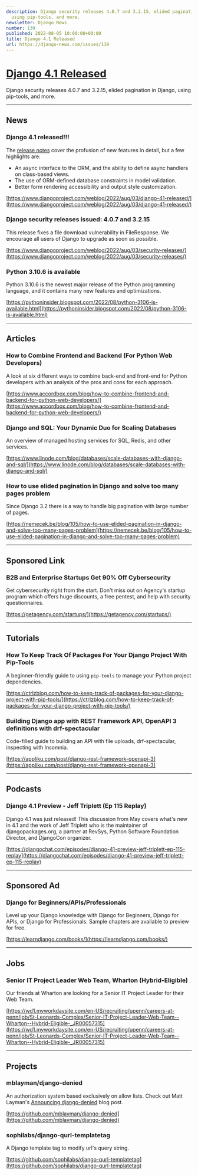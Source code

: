 ```yaml
---
description: Django security releases 4.0.7 and 3.2.15, elided pagination in Django,
  using pip-tools, and more.
newsletter: Django News
number: 139
published: 2022-08-05 10:00:00+00:00
title: Django 4.1 Released
url: https://django-news.com/issues/139
---
```


# [Django 4.1 Released](https://django-news.com/issues/139)

Django security releases 4.0.7 and 3.2.15, elided pagination in Django, using pip-tools, and more.

----

## News

### Django 4.1 released!!!

<p>The <a href="https://cur.at/XItH6zM">release notes</a> cover the profusion of new features in detail, but a few highlights are:</p>

<ul>
<li>An async interface to the ORM, and the ability to define async handlers on class-based views.</li>
<li>The use of ORM-defined database constraints in model validation.</li>
<li>Better form rendering accessibility and output style customization.</li>
</ul>

[https://www.djangoproject.com/weblog/2022/aug/03/django-41-released/](https://www.djangoproject.com/weblog/2022/aug/03/django-41-released/)

### Django security releases issued: 4.0.7 and 3.2.15

<p>This release fixes a file download vulnerability in FileResponse. We encourage all users of Django to upgrade as soon as possible.</p>

[https://www.djangoproject.com/weblog/2022/aug/03/security-releases/](https://www.djangoproject.com/weblog/2022/aug/03/security-releases/)

### Python 3.10.6 is available

<p>Python 3.10.6 is the newest major release of the Python programming language, and it contains many new features and optimizations.</p>

[https://pythoninsider.blogspot.com/2022/08/python-3106-is-available.html](https://pythoninsider.blogspot.com/2022/08/python-3106-is-available.html)

----

## Articles

### How to Combine Frontend and Backend (For Python Web Developers)

<p>A look at six different ways to combine back-end and front-end for Python developers with an analysis of the pros and cons for each approach.</p>

[https://www.accordbox.com/blog/how-to-combine-frontend-and-backend-for-python-web-developers/](https://www.accordbox.com/blog/how-to-combine-frontend-and-backend-for-python-web-developers/)

### Django and SQL: Your Dynamic Duo for Scaling Databases

<p>An overview of managed hosting services for SQL, Redis, and other services.</p>

[https://www.linode.com/blog/databases/scale-databases-with-django-and-sql/](https://www.linode.com/blog/databases/scale-databases-with-django-and-sql/)

### How to use elided pagination in Django and solve too many pages problem

<p>Since Django 3.2 there is a way to handle big pagination with large number of pages.</p>

[https://nemecek.be/blog/105/how-to-use-elided-pagination-in-django-and-solve-too-many-pages-problem](https://nemecek.be/blog/105/how-to-use-elided-pagination-in-django-and-solve-too-many-pages-problem)

----

## Sponsored Link

### B2B and Enterprise Startups Get 90% Off Cybersecurity

<p>Get cybersecurity right from the start. Don't miss out on Agency's startup program which offers huge discounts, a free pentest, and help with security questionnaires.</p>

[https://getagency.com/startups/](https://getagency.com/startups/)

----

## Tutorials

### How To Keep Track Of Packages For Your Django Project With Pip-Tools

<p>A beginner-friendly guide to using <code>pip-tools</code> to manage your Python project dependencies.</p>

[https://ctrlzblog.com/how-to-keep-track-of-packages-for-your-django-project-with-pip-tools/](https://ctrlzblog.com/how-to-keep-track-of-packages-for-your-django-project-with-pip-tools/)

### Building Django app with REST Framework API, OpenAPI 3 definitions with drf-spectacular

<p>Code-filled guide to building an API with file uploads, drf-spectacular, inspecting with Insomnia.</p>

[https://appliku.com/post/django-rest-framework-openapi-3](https://appliku.com/post/django-rest-framework-openapi-3)

----

## Podcasts

### Django 4.1 Preview - Jeff Triplett (Ep 115 Replay)

<p>Django 4.1 was just released! This discussion from May covers what's new in 4.1 and the work of Jeff Triplett who is the maintainer of djangopackages.org, a partner at RevSys, Python Software Foundation Director, and DjangoCon organizer.</p>

[https://djangochat.com/episodes/django-41-preview-jeff-triplett-ep-115-replay](https://djangochat.com/episodes/django-41-preview-jeff-triplett-ep-115-replay)

----

## Sponsored Ad

### Django for Beginners/APIs/Professionals

<p>Level up your Django knowledge with Django for Beginners, Django for APIs, or Django for Professionals. Sample chapters are available to preview for free.</p>

[https://learndjango.com/books/](https://learndjango.com/books/)

----

## Jobs

### Senior IT Project Leader Web Team, Wharton (Hybrid-Eligible)

<p>Our friends at Wharton are looking for a Senior IT Project Leader for their Web Team.</p>

[https://wd1.myworkdaysite.com/en-US/recruiting/upenn/careers-at-penn/job/St-Leonards-Complex/Senior-IT-Project-Leader-Web-Team--Wharton--Hybrid-Eligible-_JR00057315](https://wd1.myworkdaysite.com/en-US/recruiting/upenn/careers-at-penn/job/St-Leonards-Complex/Senior-IT-Project-Leader-Web-Team--Wharton--Hybrid-Eligible-_JR00057315)

----

## Projects

### mblayman/django-denied

<p>An authorization system based exclusively on allow lists. Check out Matt Layman's <a href="https://cur.at/oCe9LqN">Announcing django-denied</a> blog post.</p>

[https://github.com/mblayman/django-denied](https://github.com/mblayman/django-denied)

### sophilabs/django-qurl-templatetag

<p>A Django template tag to modify url's query string.</p>

[https://github.com/sophilabs/django-qurl-templatetag](https://github.com/sophilabs/django-qurl-templatetag)